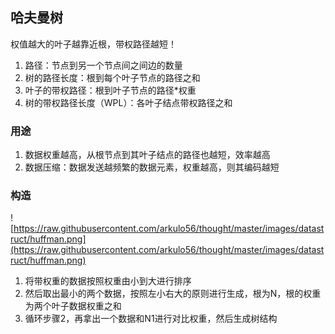 ## 哈夫曼树

权值越大的叶子越靠近根，带权路径越短！

1. 路径：节点到另一个节点间之间边的数量
2. 树的路径长度：根到每个叶子节点的路径之和
3. 叶子的带权路径：根到叶子节点的路径*权重
4. 树的带权路径长度（WPL）：各叶子结点带权路径之和

### 用途

1. 数据权重越高，从根节点到其叶子结点的路径也越短，效率越高
2. 数据压缩：数据发送越频繁的数据元素，权重越高，则其编码越短

### 构造

![https://raw.githubusercontent.com/arkulo56/thought/master/images/datastruct/huffman.png](https://raw.githubusercontent.com/arkulo56/thought/master/images/datastruct/huffman.png)


1. 将带权重的数据按照权重由小到大进行排序
2. 然后取出最小的两个数据，按照左小右大的原则进行生成，根为N，根的权重为两个叶子数据权重之和
3. 循环步骤2，再拿出一个数据和N1进行对比权重，然后生成树结构